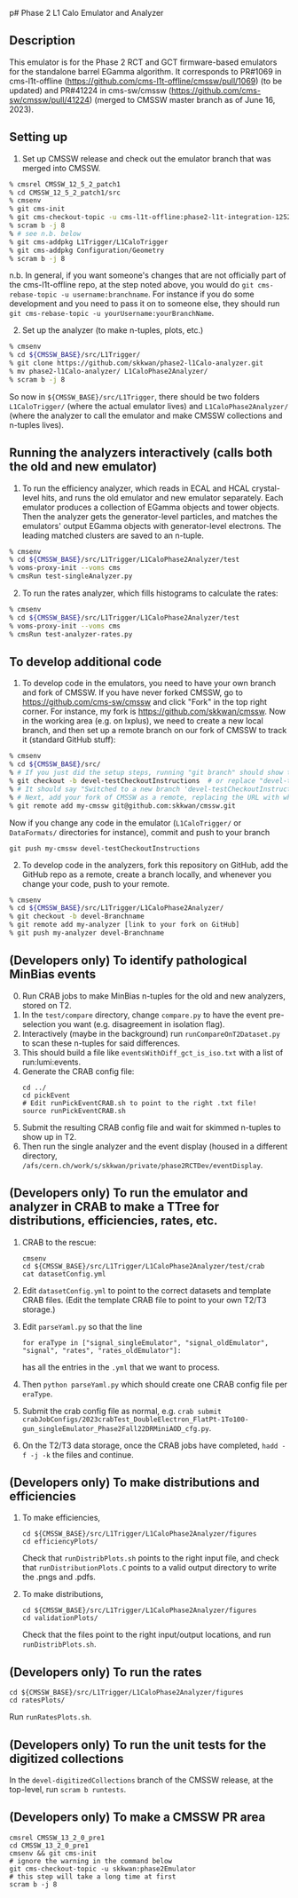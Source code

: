 p# Phase 2 L1 Calo Emulator and Analyzer

## Description

   This emulator is for the Phase 2 RCT and GCT firmware-based emulators for the standalone barrel EGamma algorithm. It corresponds to PR#1069 in cms-l1t-offline (https://github.com/cms-l1t-offline/cmssw/pull/1069) (to be updated) and PR#41224 in cms-sw/cmssw (https://github.com/cms-sw/cmssw/pull/41224) (merged to CMSSW master branch as of June 16, 2023).


## Setting up 
   1. Set up CMSSW release and check out the emulator branch that was merged into CMSSW.

   ```bash
   % cmsrel CMSSW_12_5_2_patch1
   % cd CMSSW_12_5_2_patch1/src
   % cmsenv
   % git cms-init
   % git cms-checkout-topic -u cms-l1t-offline:phase2-l1t-integration-1252patch1 
   % scram b -j 8
   % # see n.b. below
   % git cms-addpkg L1Trigger/L1CaloTrigger
   % git cms-addpkg Configuration/Geometry
   % scram b -j 8
   ```
   n.b. In general, if you want someone's changes that are not officially part of the cms-l1t-offline repo, at the step noted above, you would do `git cms-rebase-topic -u username:branchname`. For instance if you do some development and you need to pass it on to someone else, they should run `git cms-rebase-topic -u yourUsername:yourBranchName`.

   2. Set up the analyzer (to make n-tuples, plots, etc.)

   ```bash
   % cmsenv
   % cd ${CMSSW_BASE}/src/L1Trigger/
   % git clone https://github.com/skkwan/phase2-l1Calo-analyzer.git
   % mv phase2-l1Calo-analyzer/ L1CaloPhase2Analyzer/ 
   % scram b -j 8
   ```

   So now in `${CMSSW_BASE}/src/L1Trigger`, there should be two folders `L1CaloTrigger/` (where the actual emulator lives) and `L1CaloPhase2Analyzer/` (where the analyzer to call the emulator and make CMSSW collections and n-tuples lives).

## Running the analyzers interactively (calls both the old and new emulator)

   1. To run the efficiency analyzer, which reads in ECAL and HCAL crystal-level hits, and runs the old emulator and new emulator separately. Each emulator produces a collection of EGamma objects and tower objects. Then the analyzer gets the generator-level particles, and matches the emulators' output EGamma objects with generator-level electrons. The leading matched clusters are saved to an n-tuple.
   ```bash
   % cmsenv
   % cd ${CMSSW_BASE}/src/L1Trigger/L1CaloPhase2Analyzer/test
   % voms-proxy-init --voms cms 
   % cmsRun test-singleAnalyzer.py
   ```
   2. To run the rates analyzer, which fills histograms to calculate the rates:
   ```bash
   % cmsenv
   % cd ${CMSSW_BASE}/src/L1Trigger/L1CaloPhase2Analyzer/test
   % voms-proxy-init --voms cms 
   % cmsRun test-analyzer-rates.py 
   ```

## To develop additional code

   1. To develop code in the emulators, you need to have your own branch and fork of CMSSW. If you have never forked CMSSW, go to https://github.com/cms-sw/cmssw and click "Fork" in the top right corner.
   For instance, my fork is https://github.com/skkwan/cmssw. 
   Now in the working area (e.g. on lxplus), we need to create a new local branch, and then set up a remote branch on our fork of CMSSW to track it (standard GitHub stuff):
   ```bash
   % cmsenv
   % cd ${CMSSW_BASE}/src/
   % # If you just did the setup steps, running "git branch" should show that you are on the `phase2-l1t-integration-1252patch1` branch
   % git checkout -b devel-testCheckoutInstructions  # or replace "devel-testCheckoutInstructions" with whatever you want it to be named
   % # It should say "Switched to a new branch 'devel-testCheckoutInstructions'".
   % # Next, add your fork of CMSSW as a remote, replacing the URL with whatever your fork is. Can also call it something other than my-cmssw.
   % git remote add my-cmssw git@github.com:skkwan/cmssw.git  
   ```
   Now if you change any code in the emulator (`L1CaloTrigger/` or `DataFormats/` directories for instance), commit and push to your branch
   ```
   git push my-cmssw devel-testCheckoutInstructions
   ```

   2. To develop code in the analyzers, fork this repository on GitHub, add the GitHub repo as a remote, create a branch locally, and whenever you change your code, push to your remote.
   ```bash
   % cmsenv
   % cd ${CMSSW_BASE}/src/L1Trigger/L1CaloPhase2Analyzer/
   % git checkout -b devel-Branchname
   % git remote add my-analyzer [link to your fork on GitHub]
   % git push my-analyzer devel-Branchname
   ```
   

## (Developers only) To identify pathological MinBias events

0. Run CRAB jobs to make MinBias n-tuples for the old and new analyzers, stored on T2.
1. In the `test/compare` directory, change `compare.py` to have the event pre-selection you want (e.g. disagreement in isolation flag).
2. Interactively (maybe in the background) run `runCompareOnT2Dataset.py` to scan these n-tuples for said differences.
3. This should build a file like `eventsWithDiff_gct_is_iso.txt` with a list of run:lumi:events.
4. Generate the CRAB config file:
   ```
   cd ../
   cd pickEvent
   # Edit runPickEventCRAB.sh to point to the right .txt file!
   source runPickEventCRAB.sh
   ```
5. Submit the resulting CRAB config file and wait for skimmed n-tuples to show up in T2.
6. Then run the single analyzer and the event display (housed in a different directory, `/afs/cern.ch/work/s/skkwan/private/phase2RCTDev/eventDisplay`.

## (Developers only) To run the emulator and analyzer in CRAB to make a TTree for distributions, efficiencies, rates, etc.

1. CRAB to the rescue:
   ```
   cmsenv
   cd ${CMSSW_BASE}/src/L1Trigger/L1CaloPhase2Analyzer/test/crab
   cat datasetConfig.yml
   ```

2. Edit `datasetConfig.yml` to point to the correct datasets and template CRAB files. (Edit the template CRAB file to point to your own T2/T3 storage.)
3. Edit `parseYaml.py` so that the line
   ```
   for eraType in ["signal_singleEmulator", "signal_oldEmulator", "signal", "rates", "rates_oldEmulator"]:
   ```
   has all the entries in the `.yml` that we want to process.
4. Then `python parseYaml.py` which should create one CRAB config file per `eraType`.
5. Submit the crab config file as normal, e.g. `crab submit crabJobConfigs/2023crabTest_DoubleElectron_FlatPt-1To100-gun_singleEmulator_Phase2Fall22DRMiniAOD_cfg.py`.
6. On the T2/T3 data storage, once the CRAB jobs have completed, `hadd -f -j -k` the files and continue. 

## (Developers only) To make distributions and efficiencies 

1. To make efficiencies,
   ```
   cd ${CMSSW_BASE}/src/L1Trigger/L1CaloPhase2Analyzer/figures
   cd efficiencyPlots/
   ``` 
   Check that `runDistribPlots.sh` points to the right input file, and check that `runDistributionPlots.C` points to a valid output directory to write the .pngs and .pdfs.

2. To make distributions,
   ```
   cd ${CMSSW_BASE}/src/L1Trigger/L1CaloPhase2Analyzer/figures
   cd validationPlots/
   ``` 
   Check that the files point to the right input/output locations, and run `runDistribPlots.sh`.

## (Developers only) To run the rates 

   ```
   cd ${CMSSW_BASE}/src/L1Trigger/L1CaloPhase2Analyzer/figures
   cd ratesPlots/
   ``` 
   Run `runRatesPlots.sh`.

## (Developers only) To run the unit tests for the digitized collections

In the `devel-digitizedCollections` branch of the CMSSW release, at the top-level, run `scram b runtests`.

## (Developers only) To make a CMSSW PR area

   ```
   cmsrel CMSSW_13_2_0_pre1
   cd CMSSW_13_2_0_pre1
   cmsenv && git cms-init
   # ignore the warning in the command below
   git cms-checkout-topic -u skkwan:phase2Emulator
   # this step will take a long time at first
   scram b -j 8
   ```